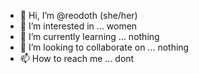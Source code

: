 - 👋 Hi, I’m @reodoth (she/her)
- 👀 I’m interested in ... women
- 🌱 I’m currently learning ... nothing
- 💞️ I’m looking to collaborate on ... nothing
- 📫 How to reach me ... dont

<!---
reodoth/reodoth is a ✨ special ✨ repository because its `README.md` (this file) appears on your GitHub profile.
You can click the Preview link to take a look at your changes.
--->
